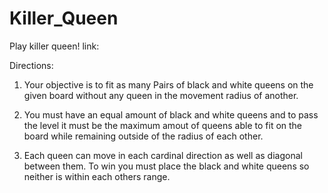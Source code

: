 # Killer_Queen
Play killer queen!
link:

Directions:
1. Your objective is to fit as many Pairs of black and white queens on the given board without any queen in the movement radius of another.

2. You must have an equal amount of black and white queens and to pass the level it must be the maximum amout of queens able to fit on the board while remaining outside of the radius of each other. 

3. Each queen can move in each cardinal direction as well as diagonal between them. To win you must place the black and white queens so neither is within each others range. 